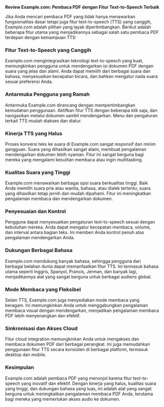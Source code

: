**Review Example.com: Pembaca PDF dengan Fitur Text-to-Speech Terbaik**

Jika Anda mencari pembaca PDF yang tidak hanya menawarkan fungsionalitas dasar tetapi juga fitur text-to-speech (TTS) yang canggih, Example.com adalah pilihan yang layak dipertimbangkan. Berikut adalah beberapa fitur utama yang menjadikannya sebagai salah satu pembaca PDF terdepan dengan kemampuan TTS:

### Fitur Text-to-Speech yang Canggih
Example.com mengintegrasikan teknologi text-to-speech yang kuat, memungkinkan pengguna untuk mendengarkan isi dokumen PDF dengan suara yang jelas dan alami. Anda dapat memilih dari berbagai suara dan bahasa, menyesuaikan kecepatan bicara, dan bahkan mengatur nada suara sesuai preferensi Anda.

### Antarmuka Pengguna yang Ramah
Antarmuka Example.com dirancang dengan mempertimbangkan kemudahan penggunaan. Aktifkan fitur TTS dengan beberapa klik saja, dan navigasikan melalui dokumen sambil mendengarkan. Menu dan pengaturan terkait TTS mudah diakses dan diatur.

### Kinerja TTS yang Halus
Proses konversi teks ke suara di Example.com sangat responsif dan minim gangguan. Suara yang dihasilkan sangat alami, membuat pengalaman mendengarkan dokumen lebih nyaman. Fitur ini sangat berguna bagi mereka yang mengalami kesulitan membaca atau ingin multitasking.

### Kualitas Suara yang Tinggi
Example.com menawarkan berbagai opsi suara berkualitas tinggi. Baik Anda memilih suara pria atau wanita, bahasa, atau dialek tertentu, suara yang dihasilkan tetap jernih dan mudah dipahami. Fitur ini meningkatkan pengalaman membaca dan mendengarkan dokumen.

### Penyesuaian dan Kontrol
Pengguna dapat menyesuaikan pengaturan text-to-speech sesuai dengan kebutuhan mereka. Anda dapat mengatur kecepatan membaca, volume, dan interval antara bagian teks. Ini memberi Anda kontrol penuh atas pengalaman mendengarkan Anda.

### Dukungan Berbagai Bahasa
Example.com mendukung banyak bahasa, sehingga pengguna dari berbagai belahan dunia dapat memanfaatkan fitur TTS. Ini termasuk bahasa utama seperti Inggris, Spanyol, Prancis, Jerman, dan banyak lagi, menjadikannya alat yang sangat berguna untuk berbagai audiens global.

### Mode Membaca yang Fleksibel
Selain TTS, Example.com juga menyediakan mode membaca yang beragam. Ini memungkinkan Anda untuk menggabungkan pengalaman membaca visual dengan mendengarkan, menjadikan pengalaman membaca PDF lebih menyenangkan dan efektif.

### Sinkronisasi dan Akses Cloud
Fitur cloud integration memungkinkan Anda untuk mengakses dan membaca dokumen PDF dari berbagai perangkat. Ini juga memudahkan penggunaan fitur TTS secara konsisten di berbagai platform, termasuk desktop dan mobile.

### Kesimpulan
Example.com adalah pembaca PDF yang menonjol karena fitur text-to-speech yang inovatif dan efektif. Dengan kinerja yang halus, kualitas suara yang tinggi, dan dukungan bahasa yang luas, ini adalah alat yang sangat berguna untuk meningkatkan pengalaman membaca PDF Anda, terutama bagi mereka yang memerlukan akses audio ke dokumen.
